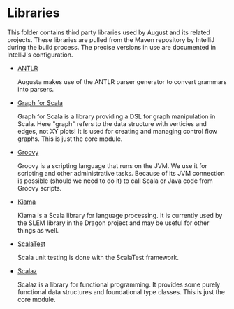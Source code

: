 
Libraries
=========

This folder contains third party libraries used by August and its related projects. These
libraries are pulled from the Maven repository by IntelliJ during the build process. The precise
versions in use are documented in IntelliJ's configuration.

+ [ANTLR](http://www.antlr.org/)

  Augusta makes use of the ANTLR parser generator to convert grammars into parsers.

+ [Graph for Scala](http://www.scala-graph.org/)

  Graph for Scala is a library providing a DSL for graph manipulation in Scala. Here "graph"
  refers to the data structure with verticies and edges, not XY plots! It is used for creating
  and managing control flow graphs. This is just the core module.

+ [Groovy](http://www.groovy-lang.org/)

  Groovy is a scripting language that runs on the JVM. We use it for scripting and other
  administrative tasks. Because of its JVM connection is possible (should we need to do it) to
  call Scala or Java code from Groovy scripts.

+ [Kiama](http://code.google.com/p/kiama/)

  Kiama is a Scala library for language processing. It is currently used by the SLEM library in
  the Dragon project and may be useful for other things as well.

+ [ScalaTest](http://www.scalatest.org/)

  Scala unit testing is done with the ScalaTest framework.

+ [Scalaz](https://github.com/scalaz/scalaz)

  Scalaz is a library for functional programming. It provides some purely functional data
  structures and foundational type classes. This is just the core module.
